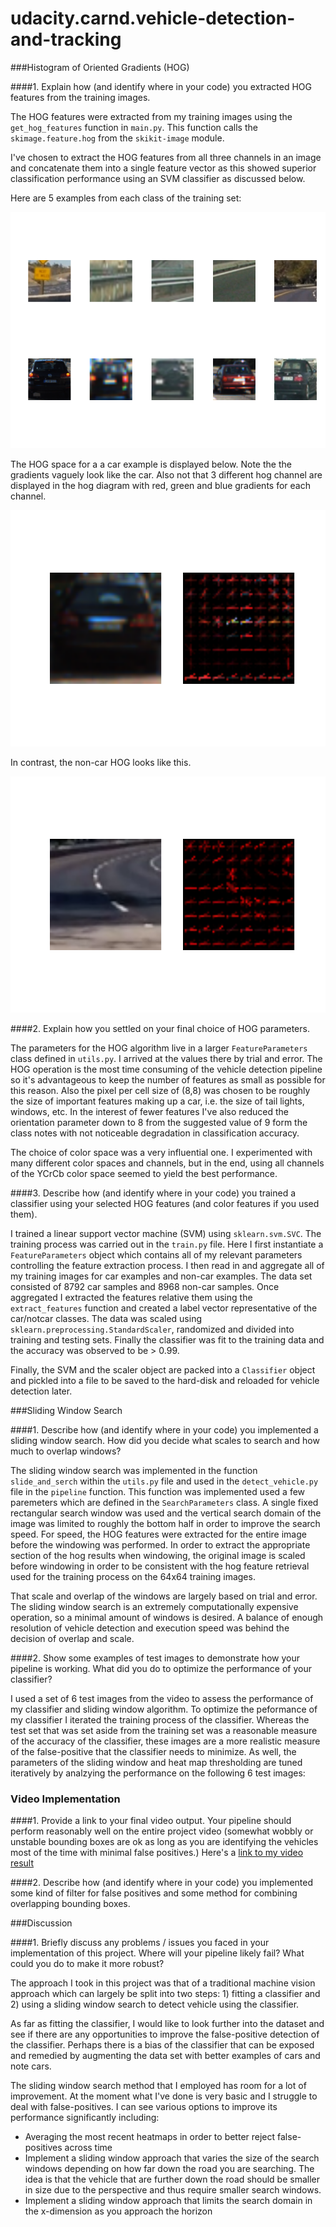 # udacity.carnd.vehicle-detection-and-tracking

###Histogram of Oriented Gradients (HOG)

####1. Explain how (and identify where in your code) you extracted HOG features from the training images.

The HOG features were extracted from my training images using the `get_hog_features` function in `main.py`. This function calls the `skimage.feature.hog` from the `skikit-image` module.

I've chosen to extract the HOG features from all three channels in an image and concatenate them into a single feature vector as this showed superior classification performance using an SVM classifier as discussed below.

Here are 5 examples from each class of the training set:

![alt text][image1]

The HOG space for a a car example is displayed below. Note the the gradients vaguely look like the car. Also not that 3 different hog channel are displayed in the hog diagram with red, green and blue gradients for each channel.

![alt text][image2]

In contrast, the non-car HOG looks like this.

![alt text][image3]

####2. Explain how you settled on your final choice of HOG parameters.

The parameters for the HOG algorithm live in a larger `FeatureParameters` class defined in `utils.py`. I arrived at the values there by trial and error. The HOG operation is the most time consuming of the vehicle detection pipeline so it's advantageous to keep the number of features as small as possible for this reason. Also the pixel per cell size of (8,8) was chosen to be roughly the size of important features making up a car, i.e. the size of tail lights, windows, etc. In the interest of fewer features I've also reduced the orientation parameter down to 8 from the suggested value of 9 form the class notes with not noticeable degradation in classification accuracy.

The choice of color space was a very influential one. I experimented with many different color spaces and channels, but in the end, using all channels of the YCrCb color space seemed to yield the best performance.

####3. Describe how (and identify where in your code) you trained a classifier using your selected HOG features (and color features if you used them).

I trained a linear support vector machine (SVM) using `sklearn.svm.SVC`. The training process was carried out in the `train.py` file. Here I first instantiate a `FeatureParameters` object which contains all of my relevant parameters controlling the feature extraction process. I then read in and aggregate all of my training images for car examples and non-car examples. The data set consisted of 8792 car samples and 8968 non-car samples. Once aggregated I extracted the features relative them using the `extract_features` function and created a label vector representative of the car/notcar classes. The data was scaled using `sklearn.preprocessing.StandardScaler`, randomized and divided into training and testing sets. Finally the classifier was fit to the training data and the accuracy was observed to be > 0.99.

Finally, the SVM and the scaler object are packed into a `Classifier` object and pickled into a file to be saved to the hard-disk and reloaded for vehicle detection later.

###Sliding Window Search

####1. Describe how (and identify where in your code) you implemented a sliding window search.  How did you decide what scales to search and how much to overlap windows?

The sliding window search was implemented in the function `slide_and_serch` within the `utils.py` file and used in the `detect_vehicle.py` file in the `pipeline` function. This function was implemented used a few paremeters which are defined in the `SearchParameters` class. A single fixed rectangular search window was used and the vertical search domain of the image was limited to roughly the bottom half in order to improve the search speed. For speed, the HOG features were extracted for the entire image before the windowing was performed. In order to extract the appropriate section of the hog results when windowing, the original image is scaled before windowing in order to be consistent with the hog feature retrieval used for the training process on the 64x64 training images.

That scale and overlap of the windows are largely based on trial and error. The sliding window search is an extremely computationally expensive operation, so a minimal amount of windows is desired. A balance of enough resolution of vehicle detection and execution speed was behind the decision of overlap and scale.

####2. Show some examples of test images to demonstrate how your pipeline is working.  What did you do to optimize the performance of your classifier?

I used a set of 6 test images from the video to assess the performance of my classifier and sliding window algorithm. To optimize the peformance of my classifier I iterated the training process of the classifier. Whereas the test set that was set aside from the training set was a reasonable measure of the accuracy of the classifier, these images are a more realistic measure of the false-positive that the classifier needs to minimize. As well, the parameters of the sliding window and heat map thresholding are tuned iteratively by analzying the performance on the following 6 test images:



### Video Implementation

####1. Provide a link to your final video output.  Your pipeline should perform reasonably well on the entire project video (somewhat wobbly or unstable bounding boxes are ok as long as you are identifying the vehicles most of the time with minimal false positives.)
Here's a [link to my video result](./project_video.mp4)

####2. Describe how (and identify where in your code) you implemented some kind of filter for false positives and some method for combining overlapping bounding boxes.

###Discussion

####1. Briefly discuss any problems / issues you faced in your implementation of this project.  Where will your pipeline likely fail?  What could you do to make it more robust?

The approach I took in this project was that of a traditional machine vision approach which can largely be split into two steps: 1) fitting a classifier and 2) using a sliding window search to detect vehicle using the classifier.

As far as fitting the classifier, I would like to look further into the dataset and see if there are any opportunities to improve the false-positive detection of the classifier. Perhaps there is a bias of the classifier that can be exposed and remedied by augmenting the data set with better examples of cars and note cars.

The sliding window search method that I employed has room for a lot of improvement. At the moment what I've done is very basic and I struggle to deal with false-positives. I can see various options to improve its performance significantly including:
* Averaging the most recent heatmaps in order to better reject false-positives across time
* Implement a sliding window approach that varies the size of the search windows depending on how far down the road you are searching. The idea is that the vehicle that are further down the road should be smaller in size due to the perspective and thus require smaller search windows.
* Implement a sliding window approach that limits the search domain in the x-dimension as you approach the horizon


[//]: # (Image References)
[image1]: examples/car_notcar.png
[image2]: examples/car_hog.png
[image3]: examples/notcar_hog.png
<!-- [image3]: ./examples/sliding_windows.jpg -->
<!-- [image4]: ./examples/sliding_window.jpg -->
<!-- [image5]: ./examples/bboxes_and_heat.png -->
<!-- [image6]: ./examples/labels_map.png -->
<!-- [image7]: ./examples/output_bboxes.png -->
<!-- [video1]: ./project_video.mp4 -->
